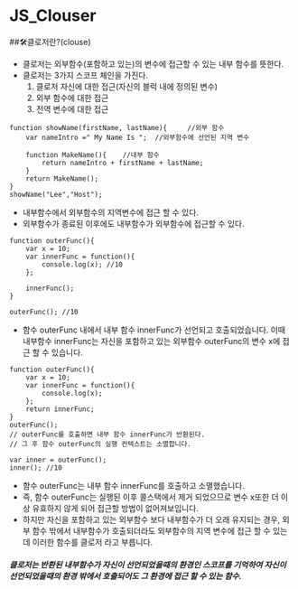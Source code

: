 # JS_Clouser

##🛠클로저란?(clouse)
- 클로저는 외부함수(포함하고 있는)의 변수에 접근할 수 있는 내부 함수를 뜻한다.
- 클로저는 3가지 스코프 체인을 가진다.
    1. 클로저 자신에 대한 접근(자신의 블럭 내에 정의된 변수)
    2. 외부 함수에 대한 접근
    3. 전역 변수에 대한 접근

~~~
function showName(firstName, lastName){     //외부 함수
    var nameIntro =" My Name Is ";  //외부함수에 선언된 지역 변수

    function MakeName(){    //내부 함수
        return nameIntro + firstName + lastName;
    }
    return MakeName();
}
showName("Lee","Host");
~~~
- 내부함수에서 외부함수의 지역변수에 접근 할 수 있다.
- 외부함수가 종료된 이후에도 내부함수가 외부함수에 접근할 수 있다.

~~~
function outerFunc(){
    var x = 10;
    var innerFunc = function(){
        console.log(x); //10
    };

    innerFunc();
}

outerFunc(); //10
~~~
- 함수 outerFunc 내에서 내부 함수 innerFunc가 선언되고 호출되었습니다. 이때 내부함수 innerFunc는 자신을 포함하고 있는 외부함수 outerFunc의 변수 x에 접근 할 수 있습니다.

~~~
function outerFunc(){
    var x = 10;
    var innerFunc = function(){
        console.log(x);
    };
    return innerFunc;
}
outerFunc();
// outerFunc를 호출하면 내부 함수 innerFunc가 반환된다.
// 그 후 함수 outerFunc의 실행 컨텍스트는 소멸합니다.

var inner = outerFunc();
inner(); //10
~~~

- 함수 outerFunc는 내부 함수 innerFunc를 호출하고 소멸했습니다.
- 즉, 함수 outerFunc는 실행된 이후 콜스택에서 제거 되었으므로 변수 x또한 더 이상 유효하지 않게 되어 접근할 방법이 없어져보입니다.
- 하지만 자신을 포함하고 있는 외부함수 보다 내부함수가 더 오래 유지되는 경우, 외부 함수 밖에서 내부함수가 호출되더라도 외부함수의 지역 변수에 접근 할 수 있는데 이러한 함수를 클로저 라고 부릅니다.

##### 클로저는 반환된 내부함수가 자신이 선언되었을때의 환경인 스코프를 기억하여 자신이 선언되었을때의 환경 밖에서 호출되어도 그 환경에 접근 할 수 있는 함수.
